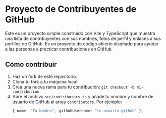 # Proyecto de Contribuyentes de GitHub

Este es un proyecto simple construido con Vite y TypeScript que muestra una lista de contribuyentes con sus nombres, fotos de perfil y enlaces a sus perfiles de GitHub. Es un proyecto de código abierto diseñado para ayudar a las personas a practicar contribuciones en GitHub.

## Cómo contribuir

1. Haz un fork de este repositorio.
2. Clona tu fork a tu máquina local.
3. Crea una nueva rama para tu contribución: `git checkout -b mi-contribucion`
4. Abre el archivo `src/contributors.ts` y añade tu nombre y nombre de usuario de GitHub al array `contributors`. Por ejemplo:
   ```typescript
   { name: "Tu Nombre", githubUsername: "tu-usuario-github" },

